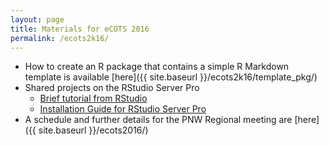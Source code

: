 ```yaml
---
layout: page
title: Materials for eCOTS 2016
permalink: /ecots2k16/
---
```


 - How to create an R package that contains a simple R Markdown template is available [here]({{ site.baseurl }}/ecots2k16/template_pkg/)
 - Shared projects on the RStudio Server Pro
     - [Brief tutorial from RStudio](https://support.rstudio.com/hc/en-us/articles/211659737-Sharing-Projects-in-RStudio-Server-Pro) 
     - [Installation Guide for RStudio Server Pro](https://s3.amazonaws.com/rstudio-server/rstudio-server-pro-0.98.507-admin-guide.pdf)
 - A schedule and further details for the PNW Regional meeting are [here]({{ site.baseurl }}/ecots2016/)